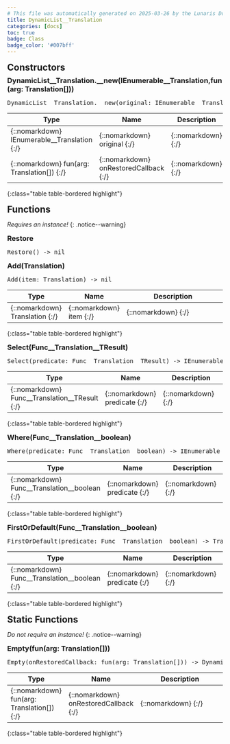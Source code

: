 ```yaml
---
# This file was automatically generated on 2025-03-26 by the Lunaris Documentation Generator
title: DynamicList__Translation
categories: [docs]
toc: true
badge: Class
badge_color: '#007bff'
---
```

<style>
h2 {
    margin-top: 1rem;
    margin-bottom: 0.5rem;
    padding: 0;
}

h3 {
    margin-top: 0.25rem;
    margin-bottom: 0.25rem;
}

.notice--warning {
    margin-top: 0.25rem !important;
    margin-bottom: 1rem !important;
}
table {width: 100%; }
td {width: 1px; }
td:last-child {width: 100%; }
#main {max-width: 1500px !important;}
</style>
            


## Constructors
### DynamicList__Translation.__new(IEnumerable__Translation,fun(arg: Translation[]))
<div class ="highlighter-rouge">
<div class ="highlight">
<pre class ="highlight">
<span class='nf'>DynamicList__Translation.__new</span>(<span class='o'>original</span>: <span class='kt'>IEnumerable__Translation</span>,<span class='o'>onRestoredCallback</span>: <span class='kt'>fun(arg: Translation[])</span>)
</pre>
</div>
</div>

| Type | Name | Description
| --- | --- | --- |
| {::nomarkdown} <span class='kt'>IEnumerable__Translation</span> {:/} | {::nomarkdown} <span class='o'>original</span> {:/} | {::nomarkdown} <span class='c'></span> {:/} |
| {::nomarkdown} <span class='kt'>fun(arg: Translation[])</span> {:/} | {::nomarkdown} <span class='o'>onRestoredCallback</span> {:/} | {::nomarkdown} <span class='c'></span> {:/} |
{:class="table table-bordered highlight"}

## Functions
*Requires an instance!*
{: .notice--warning}

### Restore
<div class ="highlighter-rouge">
<div class ="highlight">
<pre class ="highlight">
<span class='nf'>Restore</span>() -> <span class='kt'>nil</span>
</pre>
</div>
</div>

### Add(Translation)
<div class ="highlighter-rouge">
<div class ="highlight">
<pre class ="highlight">
<span class='nf'>Add</span>(<span class='o'>item</span>: <span class='kt'>Translation</span>) -> <span class='kt'>nil</span>
</pre>
</div>
</div>

| Type | Name | Description
| --- | --- | --- |
| {::nomarkdown} <span class='kt'>Translation</span> {:/} | {::nomarkdown} <span class='o'>item</span> {:/} | {::nomarkdown} <span class='c'></span> {:/} |
{:class="table table-bordered highlight"}

### Select(Func__Translation__TResult)
<div class ="highlighter-rouge">
<div class ="highlight">
<pre class ="highlight">
<span class='nf'>Select</span>(<span class='o'>predicate</span>: <span class='kt'>Func__Translation__TResult</span>) -> <span class='kt'>IEnumerable__TResult</span>
</pre>
</div>
</div>

| Type | Name | Description
| --- | --- | --- |
| {::nomarkdown} <span class='kt'>Func__Translation__TResult</span> {:/} | {::nomarkdown} <span class='o'>predicate</span> {:/} | {::nomarkdown} <span class='c'></span> {:/} |
{:class="table table-bordered highlight"}

### Where(Func__Translation__boolean)
<div class ="highlighter-rouge">
<div class ="highlight">
<pre class ="highlight">
<span class='nf'>Where</span>(<span class='o'>predicate</span>: <span class='kt'>Func__Translation__boolean</span>) -> <span class='kt'>IEnumerable__Translation</span>
</pre>
</div>
</div>

| Type | Name | Description
| --- | --- | --- |
| {::nomarkdown} <span class='kt'>Func__Translation__boolean</span> {:/} | {::nomarkdown} <span class='o'>predicate</span> {:/} | {::nomarkdown} <span class='c'></span> {:/} |
{:class="table table-bordered highlight"}

### FirstOrDefault(Func__Translation__boolean)
<div class ="highlighter-rouge">
<div class ="highlight">
<pre class ="highlight">
<span class='nf'>FirstOrDefault</span>(<span class='o'>predicate</span>: <span class='kt'>Func__Translation__boolean</span>) -> <span class='kt'>Translation</span>
</pre>
</div>
</div>

| Type | Name | Description
| --- | --- | --- |
| {::nomarkdown} <span class='kt'>Func__Translation__boolean</span> {:/} | {::nomarkdown} <span class='o'>predicate</span> {:/} | {::nomarkdown} <span class='c'></span> {:/} |
{:class="table table-bordered highlight"}

## Static Functions
*Do not require an instance!*
{: .notice--warning}

### Empty(fun(arg: Translation[]))
<div class ="highlighter-rouge">
<div class ="highlight">
<pre class ="highlight">
<span class='nf'>Empty</span>(<span class='o'>onRestoredCallback</span>: <span class='kt'>fun(arg: Translation[])</span>) -> <span class='kt'>DynamicList__Translation</span>
</pre>
</div>
</div>

| Type | Name | Description
| --- | --- | --- |
| {::nomarkdown} <span class='kt'>fun(arg: Translation[])</span> {:/} | {::nomarkdown} <span class='o'>onRestoredCallback</span> {:/} | {::nomarkdown} <span class='c'></span> {:/} |
{:class="table table-bordered highlight"}


